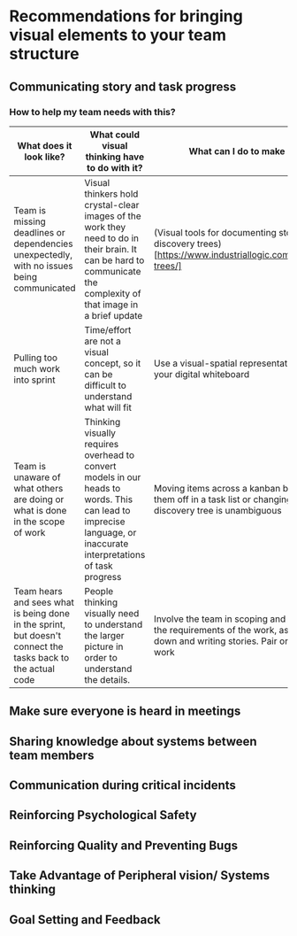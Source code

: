 # Recommendations for bringing visual elements to your team structure

## Communicating story and task progress
### How to help my team needs with this?
| What does it look like? | What could visual thinking have to do with it? | What can I do to make it better? |
| ----------- | ----------- | ----------- | 
| Team is missing deadlines or dependencies unexpectedly, with no issues being communicated | Visual thinkers hold crystal-clear images of the work they need to do in their brain. It can be hard to communicate the complexity of that image in a brief update | (Visual tools for documenting story progress like discovery trees)[https://www.industriallogic.com/blog/discovery-trees/] |
| Pulling too much work into sprint | Time/effort are not a visual concept, so it can be difficult to understand what will fit | Use a visual-spatial representation of time with your digital whiteboard |
| Team is unaware of what others are doing or what is done in the scope of work | Thinking visually requires overhead to convert models in our heads to words. This can lead to imprecise language, or inaccurate interpretations of task progress | Moving items across a kanban board or checking them off in a task list or changing their color in a discovery tree is unambiguous |
| Team hears and sees what is being done in the sprint, but doesn't connect the tasks back to the actual code | People thinking visually need to understand the larger picture in order to understand the details. | Involve the team in scoping and understanding the requirements of the work, as well as breaking down and writing stories. Pair or ensemble on work |

## Make sure everyone is heard in meetings
## Sharing knowledge about systems between team members
## Communication during critical incidents
## Reinforcing Psychological Safety
## Reinforcing Quality and Preventing Bugs
## Take Advantage of Peripheral vision/ Systems thinking
## Goal Setting and Feedback

